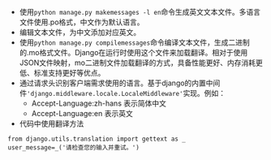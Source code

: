 - 使用`python manage.py makemessages -l en`命令生成英文文本文件。多语言文件使用.po格式，中文作为默认语言。
- 编辑文本文件，为中文添加对应英文。
- 使用`python manage.py compilemessages`命令编译文本文件，生成二进制的.mo格式文件。Django在运行时使用这个文件来加载翻译。相对于使用JSON文件映射，mo二进制文件加载翻译的方式，具备性能更好、内存消耗更低、标准支持更好等优点。
- 通过请求头识别客户端需求使用的语言。基于django的内置中间件`'django.middleware.locale.LocaleMiddleware'`实现。例如：
  - Accept-Language:zh-hans 表示简体中文
  - Accept-Language:en 表示英文
- 代码中使用翻译方法
```
from django.utils.translation import gettext as _
user_message=_('请检查您的输入并重试。')
```
